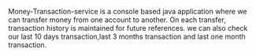 Money-Transaction-service is a console based java application where we can transfer money from one account to another.
On each transfer, transaction history is maintained for future references.
we can also check our last 10 days transaction,last 3 months transaction and last one month transaction.
